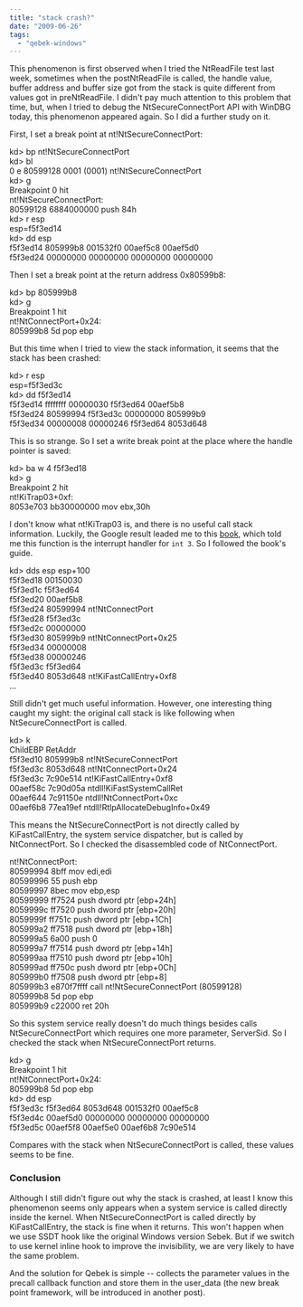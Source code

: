 ```yaml
---
title: "stack crash?"
date: "2009-06-26"
tags: 
  - "qebek-windows"
---
```


This phenomenon is first observed when I tried the NtReadFile test last week, sometimes when the postNtReadFile is called, the handle value, buffer address and buffer size got from the stack is quite different from values got in preNtReadFile. I didn't pay much attention to this problem that time, but, when I tried to debug the NtSecureConnectPort API with WinDBG today, this phenomenon appeared again. So I did a further study on it.

  

  

First, I set a break point at nt!NtSecureConnectPort:

  

  

kd> bp nt!NtSecureConnectPort  
kd> bl  
 0 e 80599128     0001 (0001) nt!NtSecureConnectPort  
kd> g  
Breakpoint 0 hit  
nt!NtSecureConnectPort:  
80599128 6884000000      push    84h  
kd> r esp  
esp=f5f3ed14  
kd> dd esp  
f5f3ed14  805999b8 001532f0 00aef5c8 00aef5d0  
f5f3ed24  00000000 00000000 00000000 00000000  

  

  

Then I set a break point at the return address 0x80599b8:

  

  

kd> bp 805999b8  
kd> g  
Breakpoint 1 hit  
nt!NtConnectPort+0x24:  
805999b8 5d              pop     ebp  

  

  

But this time when I tried to view the stack information, it seems that the stack has been crashed:

  

  

kd> r esp  
esp=f5f3ed3c  
kd> dd f5f3ed14  
f5f3ed14  ffffffff 00000030 f5f3ed64 00aef5b8  
f5f3ed24  80599994 f5f3ed3c 00000000 805999b9  
f5f3ed34  00000008 00000246 f5f3ed64 8053d648  

  

  

This is so strange. So I set a write break point at the place where the handle pointer is saved:

  

  

kd> ba w 4 f5f3ed18  
kd> g  
Breakpoint 2 hit  
nt!KiTrap03+0xf:  
8053e703 bb30000000      mov     ebx,30h  

  

  

I don't know what nt!KiTrap03 is, and there is no useful call stack information. Luckily, the Google result leaded me to this [book](http://books.google.com/books?id=aimxHAHHe1IC&pg=PA148&lpg=PA148&dq=nt!KiTrap03&source=bl&ots=eEPeTDcZzk&sig=rR_0cYxZr9UdrfbQcDuQeWB1EuU&hl=en&ei=zf9ESsbeLdOBkQWKv9S1Dw&sa=X&oi=book_result&ct=result&resnum=1), which told me this function is the interrupt handler for `int 3`. So I followed the book's guide.

  

  

kd> dds esp esp+100  
f5f3ed18  00150030  
f5f3ed1c  f5f3ed64  
f5f3ed20  00aef5b8  
f5f3ed24  80599994 nt!NtConnectPort  
f5f3ed28  f5f3ed3c  
f5f3ed2c  00000000  
f5f3ed30  805999b9 nt!NtConnectPort+0x25  
f5f3ed34  00000008  
f5f3ed38  00000246  
f5f3ed3c  f5f3ed64  
f5f3ed40  8053d648 nt!KiFastCallEntry+0xf8  
...  

  

  

Still didn't get much useful information. However, one interesting thing caught my sight: the original call stack is like following when NtSecureConnectPort is called.

  

  

kd> k  
ChildEBP RetAddr    
f5f3ed10 805999b8 nt!NtSecureConnectPort  
f5f3ed3c 8053d648 nt!NtConnectPort+0x24  
f5f3ed3c 7c90e514 nt!KiFastCallEntry+0xf8  
00aef58c 7c90d05a ntdll!KiFastSystemCallRet  
00aef644 7c91150e ntdll!NtConnectPort+0xc  
00aef6b8 77ea19ef ntdll!RtlpAllocateDebugInfo+0x49  

  

  

This means the NtSecureConnectPort is not directly called by KiFastCallEntry, the system service dispatcher, but is called by NtConnectPort. So I checked the disassembled code of NtConnectPort.

  

  

nt!NtConnectPort:  
80599994 8bff            mov     edi,edi  
80599996 55              push    ebp  
80599997 8bec            mov     ebp,esp  
80599999 ff7524          push    dword ptr \[ebp+24h\]  
8059999c ff7520          push    dword ptr \[ebp+20h\]  
8059999f ff751c          push    dword ptr \[ebp+1Ch\]  
805999a2 ff7518          push    dword ptr \[ebp+18h\]  
805999a5 6a00            push    0  
805999a7 ff7514          push    dword ptr \[ebp+14h\]  
805999aa ff7510          push    dword ptr \[ebp+10h\]  
805999ad ff750c          push    dword ptr \[ebp+0Ch\]  
805999b0 ff7508          push    dword ptr \[ebp+8\]  
805999b3 e870f7ffff      call    nt!NtSecureConnectPort (80599128)  
805999b8 5d              pop     ebp  
805999b9 c22000          ret     20h  

  

  

So this system service really doesn't do much things besides calls NtSecureConnectPort which requires one more parameter, ServerSid. So I checked the stack when NtSecureConnectPort returns.

  

  

kd> g  
Breakpoint 1 hit  
nt!NtConnectPort+0x24:  
805999b8 5d              pop     ebp  
kd> dd esp  
f5f3ed3c  f5f3ed64 8053d648 001532f0 00aef5c8  
f5f3ed4c  00aef5d0 00000000 00000000 00000000  
f5f3ed5c  00aef5f8 00aef5e0 00aef6b8 7c90e514  

  

  

Compares with the stack when NtSecureConnectPort is called, these values seems to be fine.

  

  

### Conclusion

  

  

Although I still didn't figure out why the stack is crashed, at least I know this phenomenon seems only appears when a system service is called directly inside the kernel. When NtSecureConnectPort is called directly by KiFastCallEntry, the stack is fine when it returns. This won't happen when we use SSDT hook like the original Windows version Sebek. But if we switch to use kernel inline hook to improve the invisibility, we are very likely to have the same problem.

  

  

And the solution for Qebek is simple -- collects the parameter values in the precall callback function and store them in the user\_data (the new break point framework, will be introduced in another post).

